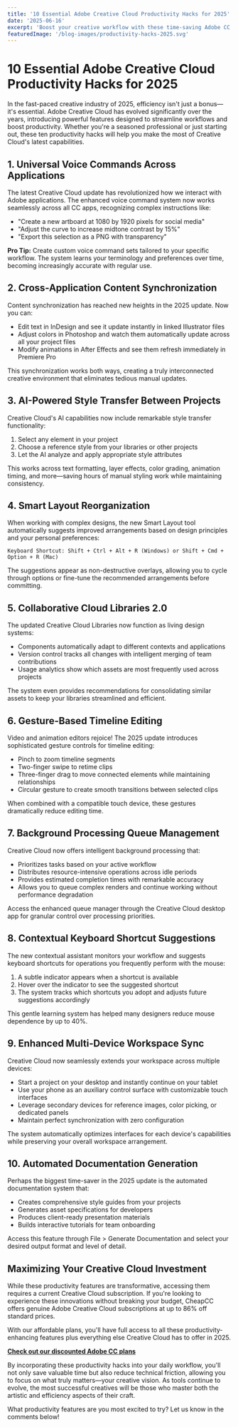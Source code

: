 ```yaml
---
title: '10 Essential Adobe Creative Cloud Productivity Hacks for 2025'
date: '2025-06-16'
excerpt: 'Boost your creative workflow with these time-saving Adobe CC productivity hacks for 2025. Master the latest shortcuts, automation techniques, and collaboration tools to work smarter, not harder.'
featuredImage: '/blog-images/productivity-hacks-2025.svg'
---
```


# 10 Essential Adobe Creative Cloud Productivity Hacks for 2025

In the fast-paced creative industry of 2025, efficiency isn't just a bonus—it's essential. Adobe Creative Cloud has evolved significantly over the years, introducing powerful features designed to streamline workflows and boost productivity. Whether you're a seasoned professional or just starting out, these ten productivity hacks will help you make the most of Creative Cloud's latest capabilities.

## 1. Universal Voice Commands Across Applications

The latest Creative Cloud update has revolutionized how we interact with Adobe applications. The enhanced voice command system now works seamlessly across all CC apps, recognizing complex instructions like:

- "Create a new artboard at 1080 by 1920 pixels for social media"
- "Adjust the curve to increase midtone contrast by 15%"
- "Export this selection as a PNG with transparency"

**Pro Tip:** Create custom voice command sets tailored to your specific workflow. The system learns your terminology and preferences over time, becoming increasingly accurate with regular use.

## 2. Cross-Application Content Synchronization

Content synchronization has reached new heights in the 2025 update. Now you can:

- Edit text in InDesign and see it update instantly in linked Illustrator files
- Adjust colors in Photoshop and watch them automatically update across all your project files
- Modify animations in After Effects and see them refresh immediately in Premiere Pro

This synchronization works both ways, creating a truly interconnected creative environment that eliminates tedious manual updates.

## 3. AI-Powered Style Transfer Between Projects

Creative Cloud's AI capabilities now include remarkable style transfer functionality:

1. Select any element in your project
2. Choose a reference style from your libraries or other projects
3. Let the AI analyze and apply appropriate style attributes

This works across text formatting, layer effects, color grading, animation timing, and more—saving hours of manual styling work while maintaining consistency.

## 4. Smart Layout Reorganization

When working with complex designs, the new Smart Layout tool automatically suggests improved arrangements based on design principles and your personal preferences:

```
Keyboard Shortcut: Shift + Ctrl + Alt + R (Windows) or Shift + Cmd + Option + R (Mac)
```

The suggestions appear as non-destructive overlays, allowing you to cycle through options or fine-tune the recommended arrangements before committing.

## 5. Collaborative Cloud Libraries 2.0

The updated Creative Cloud Libraries now function as living design systems:

- Components automatically adapt to different contexts and applications
- Version control tracks all changes with intelligent merging of team contributions
- Usage analytics show which assets are most frequently used across projects

The system even provides recommendations for consolidating similar assets to keep your libraries streamlined and efficient.

## 6. Gesture-Based Timeline Editing

Video and animation editors rejoice! The 2025 update introduces sophisticated gesture controls for timeline editing:

- Pinch to zoom timeline segments
- Two-finger swipe to retime clips
- Three-finger drag to move connected elements while maintaining relationships
- Circular gesture to create smooth transitions between selected clips

When combined with a compatible touch device, these gestures dramatically reduce editing time.

## 7. Background Processing Queue Management

Creative Cloud now offers intelligent background processing that:

- Prioritizes tasks based on your active workflow
- Distributes resource-intensive operations across idle periods
- Provides estimated completion times with remarkable accuracy
- Allows you to queue complex renders and continue working without performance degradation

Access the enhanced queue manager through the Creative Cloud desktop app for granular control over processing priorities.

## 8. Contextual Keyboard Shortcut Suggestions

The new contextual assistant monitors your workflow and suggests keyboard shortcuts for operations you frequently perform with the mouse:

1. A subtle indicator appears when a shortcut is available
2. Hover over the indicator to see the suggested shortcut
3. The system tracks which shortcuts you adopt and adjusts future suggestions accordingly

This gentle learning system has helped many designers reduce mouse dependence by up to 40%.

## 9. Enhanced Multi-Device Workspace Sync

Creative Cloud now seamlessly extends your workspace across multiple devices:

- Start a project on your desktop and instantly continue on your tablet
- Use your phone as an auxiliary control surface with customizable touch interfaces
- Leverage secondary devices for reference images, color picking, or dedicated panels
- Maintain perfect synchronization with zero configuration

The system automatically optimizes interfaces for each device's capabilities while preserving your overall workspace arrangement.

## 10. Automated Documentation Generation

Perhaps the biggest time-saver in the 2025 update is the automated documentation system that:

- Creates comprehensive style guides from your projects
- Generates asset specifications for developers
- Produces client-ready presentation materials
- Builds interactive tutorials for team onboarding

Access this feature through File > Generate Documentation and select your desired output format and level of detail.

## Maximizing Your Creative Cloud Investment

While these productivity features are transformative, accessing them requires a current Creative Cloud subscription. If you're looking to experience these innovations without breaking your budget, CheapCC offers genuine Adobe Creative Cloud subscriptions at up to 86% off standard prices.

With our affordable plans, you'll have full access to all these productivity-enhancing features plus everything else Creative Cloud has to offer in 2025.

[**Check out our discounted Adobe CC plans**](/#pricing)

By incorporating these productivity hacks into your daily workflow, you'll not only save valuable time but also reduce technical friction, allowing you to focus on what truly matters—your creative vision. As tools continue to evolve, the most successful creatives will be those who master both the artistic and efficiency aspects of their craft.

What productivity features are you most excited to try? Let us know in the comments below!
